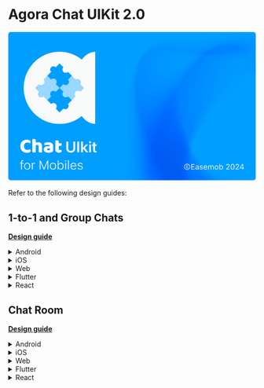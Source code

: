 # Agora Chat UIKit 2.0

![Cover Image](1-to-1-and-group-chats/assets/images/CUIcover2.png)

Refer to the following design guides:

## 1-to-1 and Group Chats

[**Design guide**](1-to-1-and-group-chats/design-guide.md)

<details>
<summary>Android</summary>

- About
    - [Product overview](1-to-1-and-group-chats/android/overview/product-overview.md)
    - [Product features](1-to-1-and-group-chats/android/overview/product-features.md)
- Get started
    - [Quickstart](1-to-1-and-group-chats/android/get-started/quickstart.md)
- Integrate
    - [Advanced usage](1-to-1-and-group-chats/android/integrate/advanced-usage.md)
    - [Message chat](1-to-1-and-group-chats/android/integrate/chat-messages.md)
    - [Contact details](1-to-1-and-group-chats/android/integrate/contact-details.md)
    - [Contact list](1-to-1-and-group-chats/android/integrate/contacts.md)
    - [Conversation list](1-to-1-and-group-chats/android/integrate/conversation-list.md)
    - [Group details](1-to-1-and-group-chats/android/integrate/group-details.md)
    - [Integrate UIKit](1-to-1-and-group-chats/android/integrate/integrate-ui-kit.md)
    - [Internationalization](1-to-1-and-group-chats/android/integrate/internationalization.md)
    - [Theme](1-to-1-and-group-chats/android/integrate/theme.md)
    - [User-defined information](1-to-1-and-group-chats/android/integrate/user-defined-information.md)

</details>

<details>
<summary>iOS</summary>

- About
    - [Product overview](1-to-1-and-group-chats/ios/overview/product-overview.md)
    - [Product features](1-to-1-and-group-chats/ios/overview/product-features.md)
- Get started
    - [Integrate UIKit](1-to-1-and-group-chats/ios/get-started/integrate-ui-kit.md)
    - [Quickstart](1-to-1-and-group-chats/ios/get-started/quickstart.md)
    - [Run the sample project](1-to-1-and-group-chats/ios/get-started/run-sample-project.md)
- Integrate
    - [Advanced usage](1-to-1-and-group-chats/ios/integrate/advanced-usage.md)
    - [Implement a new type of custom message cell](1-to-1-and-group-chats/ios/integrate/custom-message-cell.md)
    - [Customize the contact details](1-to-1-and-group-chats/ios/integrate/customize-contact-details.md)
    - [Customize the contact list](1-to-1-and-group-chats/ios/integrate/customize-contact-list.md)
    - [Customize the conversation list](1-to-1-and-group-chats/ios/integrate/customize-conversation-list.md)
    - [Customize the group details](1-to-1-and-group-chats/ios/integrate/customize-group-details.md)
    - [Customize the message chat](1-to-1-and-group-chats/ios/integrate/customize-message-chat.md)
    - [Overridable methods in the ViewModel of main pages](1-to-1-and-group-chats/ios/integrate/event-listening.md)
    - [General configurable items](1-to-1-and-group-chats/ios/integrate/general-configurable-items.md)
    - [Intercept the main page click jump event](1-to-1-and-group-chats/ios/integrate/intercept-main-page-click-jump-event.md)
    - [Internationalization](1-to-1-and-group-chats/ios/integrate/internationalization.md)
    - [General configurable items](1-to-1-and-group-chats/ios/integrate/optional-items.md)
    - [Theme](1-to-1-and-group-chats/ios/integrate/theme.md)

</details>

<details>
<summary>Web</summary>

- About
    - [Product overview](1-to-1-and-group-chats/web/overview/product-overview.md)
    - [Product features](1-to-1-and-group-chats/web/overview/product-features.md)
- Get started
    - [Integrate UIKit with Vue](1-to-1-and-group-chats/web/get-started/integrate-with-vue.md)
    - [Integrate UIKit with React](1-to-1-and-group-chats/web/get-started/integrate-with-react.md)
    - [Quickstart](1-to-1-and-group-chats/web/get-started/quickstart.md)
- Integrate
    - [Audio and video calls](1-to-1-and-group-chats/web/integrate/audio-and-video-calls.md)
    - [Message chat](1-to-1-and-group-chats/web/integrate/chat-messages.md)
    - [Contacts](1-to-1-and-group-chats/web/integrate/contacts.md)
    - [Conversation list](1-to-1-and-group-chats/web/integrate/conversation-list.md)
    - [Event listeners](1-to-1-and-group-chats/web/integrate/event-listeners.md)
    - [Global context](1-to-1-and-group-chats/web/integrate/global-context.md)
    - [Internationalization](1-to-1-and-group-chats/web/integrate/internationalization.md)
    - [Log in to UIKit](1-to-1-and-group-chats/web/integrate/log-in.md)
    - [Theme](1-to-1-and-group-chats/web/integrate/theme.md)
    - [User information](1-to-1-and-group-chats/web/integrate/user-information.md)

</details>

<details>
<summary>Flutter</summary>

- About
    - [Product overview](1-to-1-and-group-chats/flutter/overview/product-overview.md)
    - [Product features](1-to-1-and-group-chats/flutter/overview/product-features.md)
- Get started
    - [Integrate UIKit](1-to-1-and-group-chats/flutter/get-started/integrate-ui-kit.md)
    - [Quickstart](1-to-1-and-group-chats/flutter/get-started/quickstart.md)
    - [Run the sample project](1-to-1-and-group-chats/flutter/get-started/run-sample-project.md)
- Integrate
    - [Advanced usage](1-to-1-and-group-chats/flutter/integrate/advanced-usage.md)
    - [Chat messages](1-to-1-and-group-chats/flutter/integrate/chat-messages.md)
    - [Contact details](1-to-1-and-group-chats/flutter/integrate/contact-details.md)
    - [Contacts](1-to-1-and-group-chats/flutter/integrate/contacts.md)
    - [Conversation list](1-to-1-and-group-chats/flutter/integrate/conversation-list.md)
    - [Group details](1-to-1-and-group-chats/flutter/integrate/group-details.md)
    - [Internationalization](1-to-1-and-group-chats/flutter/integrate/internationalization.md)
    - [Theme](1-to-1-and-group-chats/flutter/integrate/theme.md)
    - [User information](1-to-1-and-group-chats/flutter/integrate/user-information.md)

</details>

<details>
<summary>React</summary>

- About
    - [Product overview](1-to-1-and-group-chats/react/overview/product-overview.md)
    - [Product features](1-to-1-and-group-chats/react/overview/product-features.md)
- Get started
    - [Integrate UIKit](1-to-1-and-group-chats/react/get-started/integrate-ui-kit.md)
    - [Quickstart](1-to-1-and-group-chats/react/get-started/quickstart.md)
    - [Run the sample project](1-to-1-and-group-chats/react/get-started/run-sample-project.md)
- Integrate
    - [Advanced usage](1-to-1-and-group-chats/react/integrate/advanced-usage.md)
    - [Chat messages](1-to-1-and-group-chats/react/integrate/chat-messages.md)
    - [Contact details](1-to-1-and-group-chats/react/integrate/contact-details.md)
    - [Contacts](1-to-1-and-group-chats/react/integrate/contacts.md)
    - [Conversation list](1-to-1-and-group-chats/react/integrate/conversation-list.md)
    - [Group details](1-to-1-and-group-chats/react/integrate/group-details.md)
    - [Internationalization](1-to-1-and-group-chats/react/integrate/internationalization.md)
    - [Theme](1-to-1-and-group-chats/react/integrate/theme.md)
    - [User information](1-to-1-and-group-chats/react/integrate/user-information.md)
</details>

## Chat Room

[**Design guide**](chat-room/design-guide.md)


<details>
<summary>Android</summary>

- About
    - [Product overview](chat-room/android/overview.md)
    - [Product features](chat-room/android/product-features.md)
- Get started
    - [Integrate UIKit](chat-room/android/integrate-ui-kit.md)
    - [Quickstart](chat-room/android/quickstart.md)
    - [Run the sample project](chat-room/android/run-sample-project.md)
- Integrate
    - [Best practices](chat-room/android/best-practices.md)
    - [Configurable items](chat-room/android/configurable-items.md)
    - [Theme](chat-room/android/theme.md)
    
</details>

<details>
<summary>iOS</summary>

- About
    - [Product overview](chat-room/ios/overview.md)
    - [Product features](chat-room/ios/product-features.md)
- Get started
    - [Integrate UIKit](chat-room/ios/integrate-ui-kit.md)
    - [Quickstart](chat-room/ios/quickstart.md)
    - [Run the sample project](chat-room/ios/run-sample-project.md)
- Integrate
    - [Best practices](chat-room/ios/best-practices.md)
    - [Configurable items](chat-room/ios/configurable-items.md)
    - [Customizations](chat-room/ios/customizations.md)
    - [Theme](chat-room/ios/theme.md)

</details>

<details>
<summary>Web</summary>

- About
    - [Product overview](chat-room/web/overview.md)
    - [Product features](chat-room/web/product-features.md)
- Get started
    - [Integrate UIKit](chat-room/web/integrate-ui-kit.md)
    - [Quickstart](chat-room/web/quickstart.md)
- Integrate
    - [Best practices](chat-room/android/best-practices.md)
    - [Configurable items](chat-room/web/configurable-items.md)
    - [Customize UIKit](chat-room/web/customize.md)
    - [Theme](chat-room/web/theme.md)

</details>

<details>
<summary>Flutter</summary>

- About
    - [Product overview](chat-room/flutter/overview.md)
    - [Product features](chat-room/flutter/product-features.md)
- Get started
    - [Integrate UIKit](chat-room/flutter/integrate-ui-kit.md)
    - [Quickstart](chat-room/flutter/quickstart.md)
    - [Run the sample project](chat-room/flutter/run-sample-project.md)
- Integrate
    - [Best practices](chat-room/flutter/best-practices.md)
    - [Configurable items](chat-room/flutter/configurable-items.md)
    - [Theme](chat-room/flutter/theme.md)

</details>

<details>
<summary>React</summary>

- About
    - [Product overview](chat-room/react/overview.md)
    - [Product features](chat-room/react/product-features.md)
- Get started
    - [Integrate UIKit](chat-room/react/integrate-ui-kit.md)
    - [Quickstart](chat-room/react/quickstart.md)
    - [Run the sample project](chat-room/react/run-sample-project.md)
- Integrate
    - [Best practices](chat-room/react/best-practices.md)
    - [Configurable items](chat-room/react/configurable-items.md)
    - [Theme](chat-room/react/theme.md)

</details>
